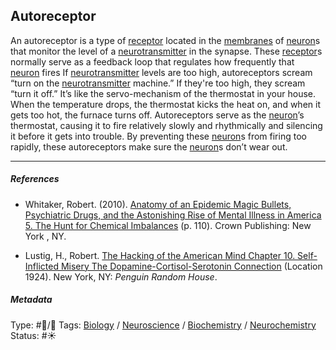 ## Autoreceptor

An autoreceptor is a type of [receptor](Receptor.md) located in the [membranes]() of [neuron](Neuron.md)s that monitor the level of a [neurotransmitter](Neurotransmitter.md) in the synapse. These [receptor](Receptor.md)s normally serve as a feedback loop that regulates how frequently that [neuron](Neuron.md) fires If [neurotransmitter](Neurotransmitter.md) levels are too high, autoreceptors scream “turn on the [neurotransmitter](Neurotransmitter.md) machine.” If they're too high, they scream “turn it off.” It’s like the servo-mechanism of the thermostat in your house. When the temperature drops, the thermostat kicks the heat on, and when it gets too hot, the furnace turns off. Autoreceptors serve as the [neuron](Neuron.md)’s thermostat, causing it to fire relatively slowly and rhythmically and silencing it before it gets into trouble. By preventing these [neuron](Neuron.md)s from firing too rapidly, these autoreceptors make sure the [neuron](Neuron.md)s don’t wear out.

---

##### References

* Whitaker, Robert. (2010). [Anatomy of an Epidemic Magic Bullets, Psychiatric Drugs, and the Astonishing Rise of Mental Illness in America 5. The Hunt for Chemical Imbalances](Anatomy%20of%20an%20Epidemic%20Magic%20Bullets,%20Psychiatric%20Drugs,%20and%20the%20Astonishing%20Rise%20of%20Mental%20Illness%20in%20America%205.%20The%20Hunt%20for%20Chemical%20Imbalances.md) (p. 110). Crown Publishing: New York , NY.

* Lustig, H., Robert. [The Hacking of the American Mind Chapter 10. Self-Inflicted Misery The Dopamine-Cortisol-Serotonin Connection](The%20Hacking%20of%20the%20American%20Mind%20Chapter%2010.%20Self-Inflicted%20Misery%20The%20Dopamine-Cortisol-Serotonin%20Connection.md) (Location 1924). New York, NY: *Penguin Random House*.

##### Metadata

Type: #🔵/🔵 
Tags: [Biology]() / [Neuroscience](Neuroscience.md) / [Biochemistry](Biochemistry.md) / [Neurochemistry](Neurochemistry.md)
Status: #☀️ 
